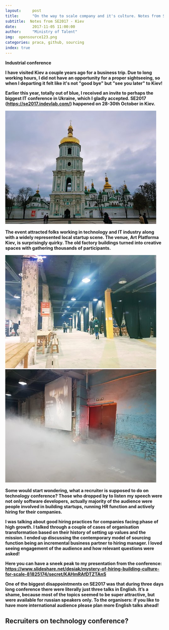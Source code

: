 ```yaml
---
layout:     post
title:      "On the way to scale company and it's culture. Notes from SE2017 - Kiev"
subtitle:  Notes from SE2017 - Kiev
date:       2017-11-05 11:00:00 
author:     "Ministry of Talent"
img:  opensource123.png
categories: praca, github, sourcing
index: true
---
```


<b>Industrial conference<b>
 
I have visited Kiev a couple years ago for a business trip. Due to long working hours, I did not have an opportunity for a proper sightseeing, so when I departing it felt like it's not "good bye" but "see you later" to Kiev!
 
Earlier this year, totally out of blue, I received an invite to perhaps the biggest IT conference in Ukraine, which I gladly accepted. SE2017 (https://se2017.indevlab.com/) happened on 28-30th October in Kiev.

 <img src="/images/rsz_se2017_churches.jpg" class="img-responsive" alt="Picture">

The event attracted folks working in technology and IT industry along with a widely represented local startup scene. The venue, Art Platforma Kiev, is surprisingly quirky. The old factory buildings turned into creative spaces with gathering thousands of participants. 

<img src="/images/rsz_industr.jpg" class="img-responsive" alt="Picture">


<img src="/images/rsz_se2017_blue.jpg" class="img-responsive" alt="Picture">

Some would start wondering, what a recruiter is supposed to do on technology conference? Those who dropped by to listen my speech were not only software developers, actually majority of the audience were people involved in building startups, running HR function and actively hiring for their companies.

I was talking about good hiring practices for companies facing phase of high growth. I talked through a couple of cases of organisation transformation based on their history of setting up values and the mission. I ended up discussing the contemporary model of sourcing function being an incremental business partner to hiring manager. I loved seeing engagement of the audience and how relevant questions were asked!

Here you can have a sneek peak to my presentation from the conference: 
 https://www.slideshare.net/desiak/mystery-of-hiring-building-culture-for-scale-81825174/secret/KAHmRAfDTZTAnS

One of the biggest disappointments on SE2017 was that during three days long conference there were literally just three talks in English. It’s a shame, because most of the topics seemed to be super attractive, but were available for russian speakers only. To the organisers: if you like to have more international audience please plan more English talks ahead!

 
 
 
 
 



 
 
 
  
  
 
<h2 class="section-heading">Recruiters on technology conference?</h2>
